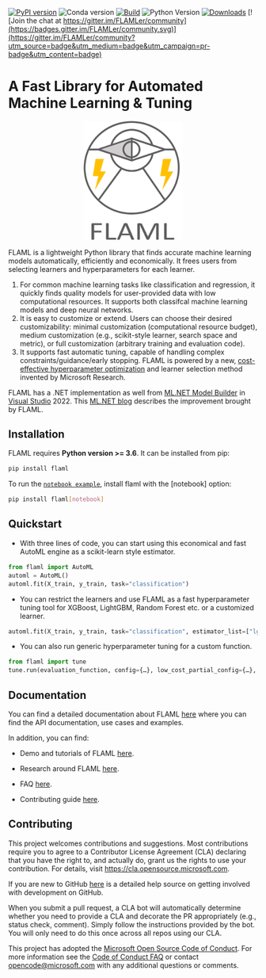 [![PyPI version](https://badge.fury.io/py/FLAML.svg)](https://badge.fury.io/py/FLAML)
![Conda version](https://img.shields.io/conda/vn/conda-forge/flaml)
[![Build](https://github.com/microsoft/FLAML/actions/workflows/python-package.yml/badge.svg)](https://github.com/microsoft/FLAML/actions/workflows/python-package.yml)
![Python Version](https://img.shields.io/badge/3.6%20%7C%203.7%20%7C%203.8%20%7C%203.9-blue)
[![Downloads](https://pepy.tech/badge/flaml)](https://pepy.tech/project/flaml)
[![Join the chat at https://gitter.im/FLAMLer/community](https://badges.gitter.im/FLAMLer/community.svg)](https://gitter.im/FLAMLer/community?utm_source=badge&utm_medium=badge&utm_campaign=pr-badge&utm_content=badge)

# A Fast Library for Automated Machine Learning & Tuning

<p align="center">
    <img src="https://github.com/microsoft/FLAML/blob/main/website/static/img/FLAML.png"  width=200>
    <br>
</p>

FLAML is a lightweight Python library that finds accurate machine
learning models automatically, efficiently and economically. It frees users from selecting
learners and hyperparameters for each learner.

1. For common machine learning tasks like classification and regression, it quickly finds quality models for user-provided data with low computational resources. It supports both classifcal machine learning models and deep neural networks.
1. It is easy to customize or extend. Users can choose their desired customizability: minimal customization (computational resource budget), medium customization (e.g., scikit-style learner, search space and metric), or full customization (arbitrary training and evaluation code).
1. It supports fast automatic tuning, capable of handling complex constraints/guidance/early stopping. FLAML is powered by a new, [cost-effective
hyperparameter optimization](https://microsoft.github.io/FLAML/Use-Cases/Tune-User-Defined-Function#hyperparameter-optimization-algorithm)
and learner selection method invented by Microsoft Research.

FLAML has a .NET implementation as well from [ML.NET Model Builder](https://dotnet.microsoft.com/apps/machinelearning-ai/ml-dotnet/model-builder) in [Visual Studio](https://visualstudio.microsoft.com/) 2022. This [ML.NET blog](https://devblogs.microsoft.com/dotnet/ml-net-june-updates/#new-and-improved-automl) describes the improvement brought by FLAML.


## Installation

FLAML requires **Python version >= 3.6**. It can be installed from pip:

```bash
pip install flaml
```

To run the [`notebook example`](https://github.com/microsoft/FLAML/tree/main/notebook),
install flaml with the [notebook] option:

```bash
pip install flaml[notebook]
```

## Quickstart

* With three lines of code, you can start using this economical and fast
AutoML engine as a scikit-learn style estimator.

```python
from flaml import AutoML
automl = AutoML()
automl.fit(X_train, y_train, task="classification")
```

* You can restrict the learners and use FLAML as a fast hyperparameter tuning
tool for XGBoost, LightGBM, Random Forest etc. or a customized learner.

```python
automl.fit(X_train, y_train, task="classification", estimator_list=["lgbm"])
```

* You can also run generic hyperparameter tuning for a custom function.

```python
from flaml import tune
tune.run(evaluation_function, config={…}, low_cost_partial_config={…}, time_budget_s=3600)
```

## Documentation

You can find a detailed documentation about FLAML [here](https://microsoft.github.io/FLAML/) where you can find the API documentation, use cases and examples.

In addition, you can find:

- Demo and tutorials of FLAML [here](https://www.youtube.com/channel/UCfU0zfFXHXdAd5x-WvFBk5A).

- Research around FLAML [here](https://microsoft.github.io/FLAML/docs/Research).

- FAQ [here](https://microsoft.github.io/FLAML/docs/FAQ).

- Contributing guide [here](https://microsoft.github.io/FLAML/docs/Contribute).

## Contributing

This project welcomes contributions and suggestions. Most contributions require you to agree to a
Contributor License Agreement (CLA) declaring that you have the right to, and actually do, grant us
the rights to use your contribution. For details, visit <https://cla.opensource.microsoft.com>.

If you are new to GitHub [here](https://help.github.com/categories/collaborating-with-issues-and-pull-requests/) is a detailed help source on getting involved with development on GitHub.

When you submit a pull request, a CLA bot will automatically determine whether you need to provide
a CLA and decorate the PR appropriately (e.g., status check, comment). Simply follow the instructions
provided by the bot. You will only need to do this once across all repos using our CLA.

This project has adopted the [Microsoft Open Source Code of Conduct](https://opensource.microsoft.com/codeofconduct/).
For more information see the [Code of Conduct FAQ](https://opensource.microsoft.com/codeofconduct/faq/) or
contact [opencode@microsoft.com](mailto:opencode@microsoft.com) with any additional questions or comments.
